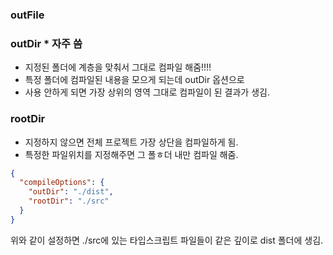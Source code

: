 ### outFile

### outDir \* 자주 씀

- 지정된 폴더에 계층을 맞춰서 그대로 컴파일 해줌!!!!
- 특정 폴더에 컴파일된 내용을 모으게 되는데 outDir 옵션으로
- 사용 안하게 되면 가장 상위의 영역 그대로 컴파일이 된 결과가 생김.

### rootDir

- 지정하지 않으면 전체 프로젝트 가장 상단을 컴파일하게 됨.
- 특정한 파일위치를 지정해주면 그 폴ㅎ더 내만 컴파일 해줌.

```json
{
  "compileOptions": {
    "outDir": "./dist",
    "rootDir": "./src"
  }
}
```

위와 같이 설정하면 ./src에 있는 타입스크립트 파일들이 같은 깊이로 dist 폴더에 생김.
